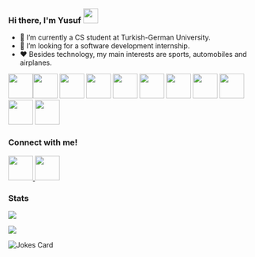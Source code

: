 ### Hi there, I'm Yusuf  <img src="https://raw.githubusercontent.com/iampavangandhi/iampavangandhi/master/gifs/Hi.gif" width="30px"></h2>
* 🔭 I’m currently a CS student at Turkish-German University.
* 🤝 I’m looking for a software development internship.
* ❤️ Besides technology, my main interests are sports, automobiles and airplanes.


<img height=50 src="https://cdn.jsdelivr.net/gh/devicons/devicon/icons/c/c-plain.svg" /><img height=50 src="https://cdn.jsdelivr.net/gh/devicons/devicon/icons/java/java-original.svg"/>
<img height=50 src="https://cdn.jsdelivr.net/gh/devicons/devicon/icons/kotlin/kotlin-plain-wordmark.svg" />
<img height=50 src="https://cdn.jsdelivr.net/gh/devicons/devicon/icons/numpy/numpy-original-wordmark.svg"/>
<img height=50 src="https://cdn.jsdelivr.net/gh/devicons/devicon/icons/pandas/pandas-original-wordmark.svg"/>
<img height=50 src="https://cdn.jsdelivr.net/gh/devicons/devicon/icons/sqlite/sqlite-original-wordmark.svg" />
<img height=50 src="https://cdn.jsdelivr.net/gh/devicons/devicon/icons/firebase/firebase-plain-wordmark.svg" />
<img height=50 src="https://cdn.jsdelivr.net/gh/devicons/devicon/icons/androidstudio/androidstudio-plain-wordmark.svg" />
<img height=50 src="https://cdn.jsdelivr.net/gh/devicons/devicon/icons/jupyter/jupyter-original-wordmark.svg" />
<img height=50 src="https://cdn.jsdelivr.net/gh/devicons/devicon/icons/canva/canva-original.svg"/>
<img height=50 src="https://cdn.jsdelivr.net/gh/devicons/devicon/icons/figma/figma-original.svg" />


### Connect with me!
</a>
<a href="https://github.com/ysfzyak">
    <img height="50" src="https://cdn2.iconfinder.com/data/icons/social-icon-3/512/social_style_3_in-306.png"/>
</a>
</a>
<a href="https://www.linkedin.com/in/yusufziyaak/">
    <img height=50 src="https://cdn.jsdelivr.net/gh/devicons/devicon/icons/github/github-original.svg"/>
</a>

### Stats

<img align="middle" src="https://github-readme-stats.vercel.app/api?username=ysfzyak&show_icons=true&theme=tokyonight" />

![](https://komarev.com/ghpvc/?username=ysfzyak&color=blueviolet)

![Jokes Card](https://readme-jokes.vercel.app/api)

